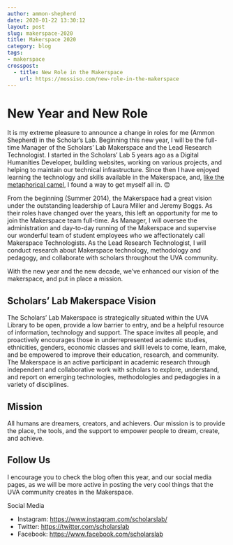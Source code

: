 ```yaml
---
author: ammon-shepherd
date: 2020-01-22 13:30:12
layout: post
slug: makerspace-2020
title: Makerspace 2020
category: blog
tags:
- makerspace
crosspost:
  - title: New Role in the Makerspace
    url: https://mossiso.com/new-role-in-the-makerspace
---
```


# New Year and New Role

It is my extreme pleasure to announce a change in roles for me (Ammon Shepherd)
in the Scholar’s Lab. Beginning this new year, I will be the full-time Manager
of the Scholars’ Lab Makerspace and the Lead Research Technologist. I started
in the Scholars’ Lab 5 years ago as a Digital Humanities Developer, building
websites, working on various projects, and helping to maintain our technical
infrastructure.  Since then I have enjoyed learning the technology and skills
available in the Makerspace, and, [like the metaphorical
camel](https://en.wikipedia.org/wiki/Camel%27s_nose), I found a way to get
myself all in. 😊 

From the beginning (Summer 2014), the Makerspace had a great vision
under the outstanding leadership of Laura Miller and Jeremy Boggs. As their
roles have changed over the years, this left an opportunity for me to join the
Makerspace team full-time. As Manager, I will oversee the administration and
day-to-day running of the Makerspace and supervise our wonderful team of
student employees who we affectionately call Makerspace Technologists. As the
Lead Research Technologist, I will conduct research about Makerspace
technology, methodology and pedagogy, and collaborate with scholars throughout
the UVA community. 

With the new year and the new decade, we’ve enhanced our vision of the
makerspace, and put in place a mission. 

## Scholars’ Lab Makerspace Vision 
The Scholars’ Lab Makerspace is strategically situated within the UVA Library
to be open, provide a low barrier to entry, and be a helpful resource of
information, technology and support. The space invites all people, and
proactively encourages those in underrepresented academic studies, ethnicities,
genders, economic classes and skill levels to come, learn, make, and be
empowered to improve their education, research, and community. The Makerspace
is an active participant in academic research through independent and
collaborative work with scholars to explore, understand, and report on emerging
technologies, methodologies and pedagogies in a variety of disciplines. 

## Mission 
All humans are dreamers, creators, and achievers. Our mission is to provide the
place, the tools, and the support to empower people to dream, create, and
achieve.

## Follow Us
I encourage you to check the blog often this year, and our social media pages,
as we will be more active in posting the very cool things that the UVA
community creates in the Makerspace.

Social Media
- Instagram: [https://www.instagram.com/scholarslab/ ](https://www.instagram.com/scholarslab/)
- Twitter: [https://twitter.com/scholarslab ](https://twitter.com/scholarslab)
- Facebook: [https://www.facebook.com/scholarslab ](https://www.facebook.com/scholarslab)

